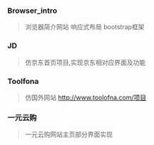 ### Browser_intro ###
> 浏览器简介网站 响应式布局 bootstrap框架



### JD ###
> 仿京东首页项目,实现京东相对应界面及功能



### Toolfona ###
>仿国外网站 http://www.toolofna.com/项目 



### 一元云购 ###
> 一元云购网站主页部分界面实现